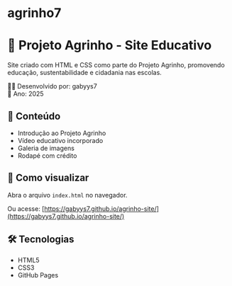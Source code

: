 # agrinho7
# 🌿 Projeto Agrinho - Site Educativo

Site criado com HTML e CSS como parte do Projeto Agrinho, promovendo educação, sustentabilidade e cidadania nas escolas.

👩‍💻 Desenvolvido por: gabyys7  
📅 Ano: 2025

## 📘 Conteúdo

- Introdução ao Projeto Agrinho
- Vídeo educativo incorporado
- Galeria de imagens
- Rodapé com crédito

## 🚀 Como visualizar

Abra o arquivo `index.html` no navegador.

Ou acesse: [https://gabyys7.github.io/agrinho-site/](https://gabyys7.github.io/agrinho-site/) 

## 🛠 Tecnologias

- HTML5
- CSS3
- GitHub Pages
